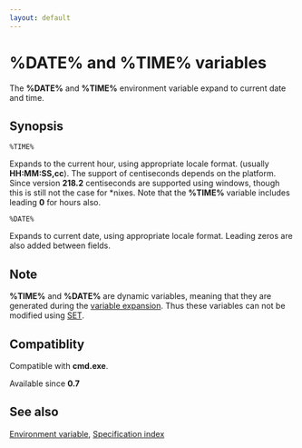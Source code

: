 ```yaml
---
layout: default
---
```

# %DATE% and %TIME% variables

The **%DATE%** and **%TIME%** environment variable expand to current date and 
time.

## Synopsis

    %TIME%

Expands to the current hour, using appropriate locale format. \(usually 
**HH:MM:SS,cc**\). The support of centiseconds depends on the platform. Since 
version **218.2** centiseconds are supported using windows, though this is 
still not the case for \*nixes. Note that the **%TIME%** variable includes 
leading **0** for hours also. 

    %DATE%

Expands to current date, using appropriate locale format. Leading zeros are 
also added between fields.

## Note

**%TIME%** and **%DATE%** are dynamic variables, meaning that they are 
generated during the [variable expansion](spec/exp). Thus these variables can 
not be modified using [SET](set).

## Compatiblity

Compatible with **cmd.exe**.

Available since **0.7**

## See also

[Environment variable](spec/var), [Specification index](spec/index)

